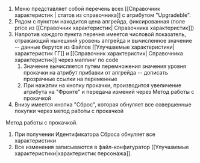 1. Меню представляет собой перечень всех [[Справочник характеристик | статов из справочника]] с атрибутом "Upgradeble".
2. Рядом с пунктом находится цена апгрейда, фиксированная (поле price из [[Справочник характеристик| Справочника характеристик]])
3. Напротив каждого пункта перечня имеется числовой показатель, отражающий нынешний уровень апгрейда и вычисленное значение -- данные берутся из Файлов [[Улучшаемые характеристики| характеристик ГГ]] и [[Справочник характеристик| Справочника характеристик]] через маппинг по code 
	1. Значение вычисляется путем перемножения значения уровня прокачки на атрибут прибавки от апгрейда -- дописать прозрачные ссылки на переменные
	2. При нажатии на кнопку прокачки, производится увеличение атрибута на "Фронте" и передача измений через Метод работы с прокачкой
4. Внизу имеется кнопка "Сброс", которая обнуляет все совершенные покупки через метод работы с прокачкой

Метод работы с прокачкой.
1. При получении Идентификатора Сброса обнуляет все характеристики 
2. Все изменения записываются в файл-конфигуратор [[Улучшаемые характеристики|характеристик персонажа]]. 